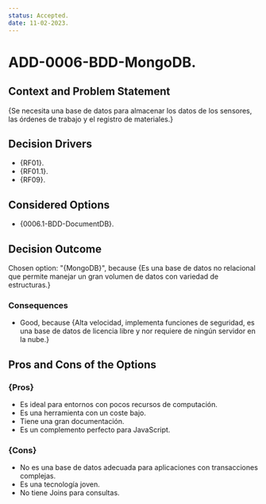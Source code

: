 ```yaml
---
status: Accepted.
date: 11-02-2023.
---
```

# ADD-0006-BDD-MongoDB.

## Context and Problem Statement

{Se necesita una base de datos para almacenar los datos de los sensores, las órdenes de trabajo y el registro de materiales.}

## Decision Drivers

* {RF01}.
* {RF01.1}.
* {RF09}.

## Considered Options

* {0006.1-BDD-DocumentDB}.

## Decision Outcome

Chosen option: "{MongoDB}", because
{Es una base de datos no relacional que permite manejar un gran volumen de datos con variedad de estructuras.}


### Consequences

* Good, because {Alta velocidad, implementa funciones de seguridad, es una base de datos de licencia libre y nor requiere de ningún servidor en la nube.}

## Pros and Cons of the Options

### {Pros}
* Es ideal para entornos con pocos recursos de computación.
* Es una herramienta con un coste bajo.
* Tiene una gran documentación.
* Es un complemento perfecto para JavaScript.


### {Cons}
* No es una base de datos adecuada para aplicaciones con transacciones complejas.
* Es una tecnología joven.
* No tiene Joins para consultas.


